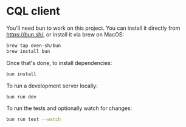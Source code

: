 # CQL client

You'll need bun to work on this project. You can install it directly from https://bun.sh/, or install it via brew on MacOS:

```bash
brew tap oven-sh/bun
brew install bun
```

Once that's done, to install dependencies:

```bash
bun install
```

To run a development server locally:

```bash
bun run dev
```

To run the tests and optionally watch for changes:

```bash
bun run test --watch
```
